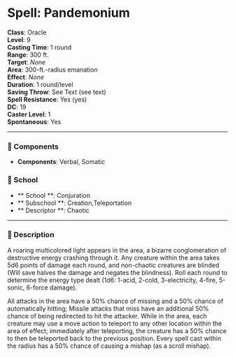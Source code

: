
# Spell: Pandemonium
**Class**: Oracle  
**Level**: 9  
**Casting Time**: 1 round  
**Range**: 300 ft.  
**Target**: _None_  
**Area**: 300-ft.-radius emanation  
**Effect**: _None_  
**Duration**: 1 round/level  
**Saving Throw**: See Text (see text)  
**Spell Resistance**: Yes (yes)  
**DC**: 19  
**Caster Level**: 1  
**Spontaneous**: Yes

---

### 🔮 Components
- **Components**: Verbal, Somatic

### 🏫 School
- ** School **: Conjuration
- ** Subschool **: Creation,Teleportation
- ** Descriptor **: Chaotic
---

### 📜 Description
A roaring multicolored light appears in the area, a bizarre conglomeration of destructive energy crashing through it. Any creature within the area takes 5d6 points of damage each round, and non-chaotic creatures are blinded (Will save halves the damage and negates the blindness). Roll each round to determine the energy type dealt (1d6: 1-acid, 2-cold, 3-electricity, 4-fire, 5-sonic, 6-force damage). 

All attacks in the area have a 50% chance of missing and a 50% chance of automatically hitting; Missile attacks that miss have an additional 50% chance of being redirected to hit the attacker. While in the area, each creature may use a move action to teleport to any other location within the area of effect; immediately after teleporting, the creature has a 50% chance to then be teleported back to the previous position. Every spell cast within the radius has a 50% chance of causing a mishap (as a scroll mishap).
